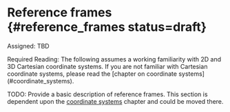 # Reference frames {#reference_frames status=draft}

Assigned: TBD

<div class="check" markdown="1">
Required Reading: The following assumes a working familiarity with 2D and 3D Cartesian coordinate systems. If you are not familiar with Cartesian coordinate systems, please read the [chapter on coordinate systems](#coordinate_systems).
</div>

TODO: Provide a basic description of reference frames. This section is dependent upon the [coordinate systems](#coordinate_systems) chapter and could be moved there.
